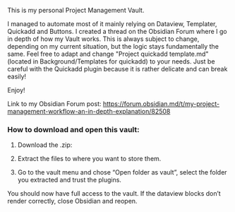 This is my personal Project Management Vault. 

I managed to automate most of it mainly relying on Dataview, Templater, Quickadd and Buttons. I created a thread on the Obsidian Forum where I go in depth of how my Vault works. This is always subject to change, depending on my current situation, but the logic stays fundamentally the same. Feel free to adapt and change "Project quickadd template.md" (located in Background/Templates for quickadd) to your needs. Just be careful with the Quickadd plugin because it is rather delicate and can break easily!

Enjoy!

Link to my Obsidian Forum post: https://forum.obsidian.md/t/my-project-management-workflow-an-in-depth-explanation/82508

### How to download and open this vault:
1. Download the .zip:

2. Extract the files to where you want to store them.

3. Go to the vault menu and chose “Open folder as vault”, select the folder you extracted and trust the plugins.

You should now have full access to the vault. If the dataview blocks don’t render correctly, close Obsidian and reopen.

